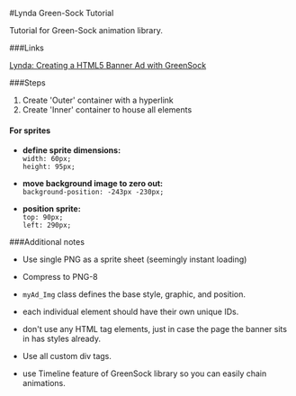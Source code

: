 #Lynda Green-Sock Tutorial

Tutorial for Green-Sock animation library.

###Links

[Lynda: Creating a HTML5 Banner Ad with GreenSock](http://www.lynda.com/HTML-tutorials/Adding-background-clouds/373558/420197-4.html)

###Steps

1. Create 'Outer' container with a hyperlink
2. Create 'Inner' container to house all elements

#### For sprites


- **define sprite dimensions:** <br>
```width: 60px;``` <br>
```height: 95px;``` <br>

- **move background image to zero out:** <br>
```background-position: -243px -230px;``` <br>

- **position sprite:** <br>
```top: 90px;``` <br>
```left: 290px;``` <br>






###Additional notes

- Use single PNG as a sprite sheet (seemingly instant loading)
- Compress to PNG-8


- ```myAd_Img``` class defines the base style, graphic, and position.
- each individual element should have their own unique IDs.

- don't use any HTML tag elements, just in case the page the banner sits in has styles already.
- Use all custom div tags.

- use Timeline feature of GreenSock library so you can easily chain animations.
 
 

